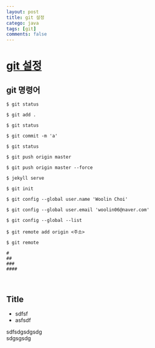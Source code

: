 ```yaml
---
layout: post
title: git 설정
catego: java
tags: [git]
comments: false
---
```


# [git 설정]()

## git 명령어

~~~shell
$ git status

$ git add .

$ git status

$ git commit -m 'a'

$ git status

$ git push origin master

$ git push origin master --force

$ jekyll serve
~~~

~~~shell
$ git init

$ git config --global user.name 'Woolin Choi'

$ git config --global user.email 'woolin06@naver.com'

$ git config --global --list

$ git remote add origin <주소>

$ git remote 
~~~

~~~
#
##
###
####
~~~
<br>

## Title 
- sdfsf
- asfsdf

sdfsdgsdgsdg<br>
sdgsgsdg